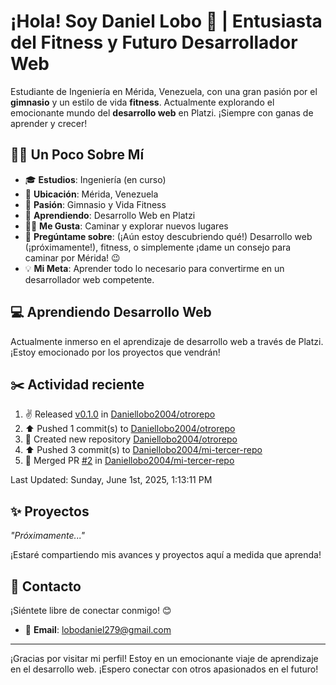 # ¡Hola! Soy Daniel Lobo 👋 | Entusiasta del Fitness y Futuro Desarrollador Web

Estudiante de Ingeniería en Mérida, Venezuela, con una gran pasión por el **gimnasio** y un estilo de vida **fitness**. Actualmente explorando el emocionante mundo del **desarrollo web** en Platzi. ¡Siempre con ganas de aprender y crecer!

## 🏋️‍♂️ Un Poco Sobre Mí

- 🎓 **Estudios**: Ingeniería (en curso)
- 📍 **Ubicación**: Mérida, Venezuela
- 💪 **Pasión**: Gimnasio y Vida Fitness
- 🌱 **Aprendiendo**: Desarrollo Web en Platzi
- 🚶‍♂️ **Me Gusta**: Caminar y explorar nuevos lugares
- 💬 **Pregúntame sobre**: (¡Aún estoy descubriendo qué!) Desarrollo web (¡próximamente!), fitness, o simplemente ¡dame un consejo para caminar por Mérida! 😉
- 💡 **Mi Meta**: Aprender todo lo necesario para convertirme en un desarrollador web competente.

## 💻 Aprendiendo Desarrollo Web

Actualmente inmerso en el aprendizaje de desarrollo web a través de Platzi. ¡Estoy emocionado por los proyectos que vendrán!

## ✂️ **Actividad reciente**
<!--RECENT_ACTIVITY:start-->
1. ✌️ Released [v0.1.0](https://github.com/Daniellobo2004/otrorepo/releases/tag/v0.1.0) in [Daniellobo2004/otrorepo](https://github.com/Daniellobo2004/otrorepo)<br>
2. ⬆️ Pushed 1 commit(s) to [Daniellobo2004/otrorepo](https://github.com/Daniellobo2004/otrorepo)<br>
3. 📔 Created new repository [Daniellobo2004/otrorepo](https://github.com/Daniellobo2004/otrorepo)<br>
4. ⬆️ Pushed 3 commit(s) to [Daniellobo2004/mi-tercer-repo](https://github.com/Daniellobo2004/mi-tercer-repo)<br>
5. 🎉 Merged PR [#2](https://github.com/Daniellobo2004/mi-tercer-repo/pull/2) in [Daniellobo2004/mi-tercer-repo](https://github.com/Daniellobo2004/mi-tercer-repo)<br>
<!--RECENT_ACTIVITY:end-->
<!--RECENT_ACTIVITY:last_update-->
Last Updated: Sunday, June 1st, 2025, 1:13:11 PM
<!--RECENT_ACTIVITY:last_update_end-->

## ✨ Proyectos

_"Próximamente..."_

¡Estaré compartiendo mis avances y proyectos aquí a medida que aprenda!

## 🔗 Contacto

¡Siéntete libre de conectar conmigo! 😊

- 📧 **Email**: [lobodaniel279@gmail.com](mailto:lobo.daniel279@gmail.com)

---

¡Gracias por visitar mi perfil! Estoy en un emocionante viaje de aprendizaje en el desarrollo web. ¡Espero conectar con otros apasionados en el futuro!

